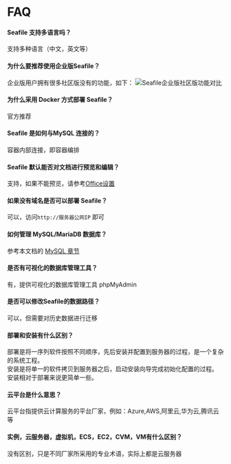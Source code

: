 # FAQ

#### Seafile 支持多语言吗？

支持多种语言（中文，英文等）

#### 为什么要推荐使用企业版Seafile？

企业版用户拥有很多社区版没有的功能，如下：
![Seafile企业版社区版功能对比](https://libs.websoft9.com/Websoft9/DocsPicture/zh/seafile/seafile-compare-websoft9.png)

#### 为什么采用 Docker 方式部署 Seafile？

官方推荐

#### Seafile 是如何与MySQL 连接的？

容器内部连接，即容器编排

#### Seafile 默认能否对文档进行预览和编辑？

支持，如果不能预览，请参考[Office设置](/zh/solution-office.md)

#### 如果没有域名是否可以部署 Seafile？

可以，访问`http://服务器公网IP` 即可

#### 如何管理 MySQL/MariaDB 数据库？

参考本文档的 [MySQL 章节](/zh/admin-mysql.md)

#### 是否有可视化的数据库管理工具？

有，提供可视化的数据库管理工具 phpMyAdmin

#### 是否可以修改Seafile的数据路径？

可以，但需要对历史数据进行迁移

#### 部署和安装有什么区别？

部署是将一序列软件按照不同顺序，先后安装并配置到服务器的过程，是一个复杂的系统工程。  
安装是将单一的软件拷贝到服务器之后，启动安装向导完成初始化配置的过程。  
安装相对于部署来说更简单一些。 

#### 云平台是什么意思？

云平台指提供云计算服务的平台厂家，例如：Azure,AWS,阿里云,华为云,腾讯云等

#### 实例，云服务器，虚拟机，ECS，EC2，CVM，VM有什么区别？

没有区别，只是不同厂家所采用的专业术语，实际上都是云服务器